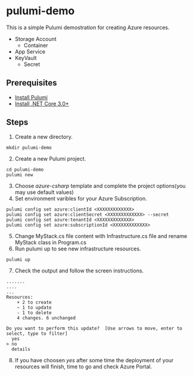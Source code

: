 # pulumi-demo

This is a simple Pulumi demostration for creating Azure resources. 


- Storage Account
  - Container
- App Service
- KeyVault
  - Secret

## Prerequisites
- [Install Pulumi](https://www.pulumi.com/docs/get-started/install/)
- [Install .NET Core 3.0+](https://dotnet.microsoft.com/download)

## Steps
1. Create a new directory.
```
mkdir pulumi-demo
```
2. Create a new Pulumi project.
```
cd pulumi-demo
pulumi new
```
3. Choose _azure-csharp_ template and complete the project options(you may use default values)
4. Set environment varibles for your Azure Subscription.
```
pulumi config set azure:clientId <XXXXXXXXXXXXX>
pulumi config set azure:clientSecret <XXXXXXXXXXXXX> --secret
pulumi config set azure:tenantId <XXXXXXXXXXXXX>
pulumi config set azure:subscriptionId <XXXXXXXXXXXXX>

```
5. Change MyStack.cs file content with Infrastructure.cs file and rename MyStack class in Program.cs
6. Run pulumi up to see new infrastructure resources.
```
pulumi up
```
7. Check the output and follow the screen instructions.
```
.......
....
...
Resources:
    + 2 to create
    ~ 1 to update
    - 1 to delete
    4 changes. 6 unchanged
    
Do you want to perform this update?  [Use arrows to move, enter to select, type to filter]
  yes
> no
  details
````  
 8. If you have choosen _yes_ after some time the deployment of your resources will finish, time to go and check Azure Portal.



